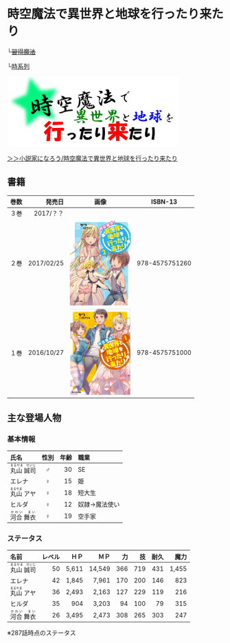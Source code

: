 # 時空魔法で異世界と地球を行ったり来たり

└[~~習得魔法~~](MasterMagic.md)

└[時系列](TimeSeries.md)

![ロゴ](img/logo.png)

[＞＞小説家になろう/時空魔法で異世界と地球を行ったり来たり](http://ncode.syosetu.com/n6451cr/)

## 書籍

|巻数|発売日|画像|ISBN-13|
|---:|---:|:---:|:---:|
|３巻|2017/？？|||
|２巻|2017/02/25|[<img src="img/FrontPage2.png" height="200px">](http://www.amazon.co.jp/exec/obidos/ASIN/457575126X/syou2014-22)|978-4575751260|
|１巻|2016/10/27|[<img src="img/FrontPage1.jpg" height="200px">](http://www.amazon.co.jp/exec/obidos/ASIN/4575751006/syou2014-22)|978-4575751000|

## 主な登場人物

### 基本情報

|氏名|性別|年齢|職業|
|:---|:---:|---:|:---|
|<ruby>丸山 誠司<rp>（</rp><rt>まるやま　せいじ</rt><rp>）</rp></ruby>|♂|30|SE|
|エレナ|♀|15|姫|
|<ruby>丸山<rp>（</rp><rt>まるやま</rt><rp>）</rp></ruby> アヤ|♀|18|短大生|
|ヒルダ|♀|12|奴隷→魔法使い|
|<ruby>河合 舞衣<rp>（</rp><rt>かわい　まい</rt><rp>）</rp></ruby>|♀|19|空手家|

### ステータス

|名前|レベル|ＨＰ|ＭＰ|力|技|耐久|魔力|
|:---|---:|---:|---:|---:|---:|---:|---:|
|<ruby>丸山 誠司<rp>（</rp><rt>まるやま　せいじ</rt><rp>）</rp></ruby>|50|5,611|14,549|366|719|431|1,455|
|エレナ|42|1,845|7,961|170|200|146|823|
|<ruby>丸山<rp>（</rp><rt>まるやま</rt><rp>）</rp></ruby> アヤ|36|2,493|2,163|127|229|119|216|
|ヒルダ|35|904|3,203|94|100|79|315|
|<ruby>河合 舞衣<rp>（</rp><rt>かわい　まい</rt><rp>）</rp></ruby>|26|3,495|2,473|308|265|303|247|

※287話時点のステータス　
